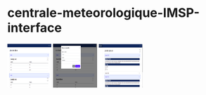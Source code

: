 # centrale-meteorologique-IMSP-interface

<img src="/assets/img/im1.png" width="100" height="100"/>



<img src="/assets/img/im2.png" width="100" height="100"/>




<img src="/assets/img/im3.png" width="100" height="100"/>